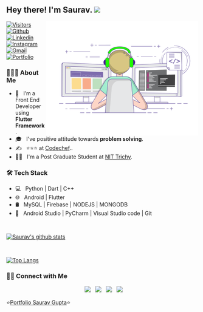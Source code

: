 <h2> Hey there! I'm Saurav. <img src="https://github.com/souvikguria98/souvikguria98/blob/master/Hi.gif" width="25"></h2>
<img align="right" alt="GIF" src="https://raw.githubusercontent.com/devSouvik/devSouvik/master/gif3.gif" width="400"/>

[![Visitors](https://visitor-badge.laobi.icu/badge?page_id=sauravgpt.visitor-badge)](https://github.com/sauravgpt)
[![Github](https://img.shields.io/badge/-Github-000?style=flat&logo=Github&logoColor=white)](https://github.com/sauravgpt)
[![Linkedin](https://img.shields.io/badge/-LinkedIn-blue?style=flat&logo=Linkedin&logoColor=white)](https://www.linkedin.com/in/sauravgpt/)
[![Instagram](https://img.shields.io/badge/-Instagram-c13584?style=flat&labelColor=c13584&logo=instagram&logoColor=white)](https://www.instagram.com/sauravgpt/)
[![Gmail](https://img.shields.io/badge/-Gmail-c14438?style=flat&logo=Gmail&logoColor=white)](mailto:sauravgpt34@gmail.com)
[![Portfolio](https://img.shields.io/badge/Portfolio-blueviolet)](https://saurav-portfolio.web.app)

<h3> 👨🏻‍💻 About Me </h3>

- 🔭 &nbsp; I’m a Front End Developer using <strong>Flutter Framework</strong>.
- 🎓 &nbsp; I've positive attitude towards <strong>problem solving</strong>.
- ✍️ &nbsp; ⭐⭐⭐ at [Codechef](https://www.codechef.com/users/sauravgpt)..
- 👨‍🎓 &nbsp; I'm a Post Graduate Student at [NIT Trichy](https://www.nitt.edu/).

<h3>🛠 Tech Stack</h3>

- 💻 &nbsp; Python | Dart | C++
- 🌐 &nbsp; Android | Flutter
- 🛢 &nbsp; MySQL | Firebase | NODEJS | MONGODB
- 🔧 &nbsp; Android Studio | PyCharm | Visual Studio code | Git

<br>

[![Saurav's github stats](https://github-readme-stats.vercel.app/api?username=sauravgpt&card_width=500)](https://github.com/sauravgpt/github-readme-stats)

</br>

[![Top Langs](https://github-readme-stats.vercel.app/api/top-langs/?username=sauravgpt&layout=default&card_width=500)](https://github.com/sauravgpt/github-readme-stats)

<h3> 🤝🏻 Connect with Me </h3>

<p align="center">
&nbsp; <a href="https://twitter.com/sauravgpt" target="_blank" rel="noopener noreferrer"><img src="https://img.icons8.com/plasticine/100/000000/twitter.png" width="50" /></a>  
&nbsp; <a href="https://www.instagram.com/sauravgpt/" target="_blank" rel="noopener noreferrer"><img src="https://img.icons8.com/plasticine/100/000000/instagram-new.png" width="50" /></a>  
&nbsp; <a href="https://www.linkedin.com/in/sauravgpt/" target="_blank" rel="noopener noreferrer"><img src="https://img.icons8.com/plasticine/100/000000/linkedin.png" width="50" /></a>
&nbsp; <a href="mailto:sauravgpt34@gmail.com" target="_blank" rel="noopener noreferrer"><img src="https://img.icons8.com/plasticine/100/000000/gmail.png"  width="50" /></a>
</p>

⭐️[Portfolio Saurav Gupta](http://sauravkumargupta.web.app/)⭐️
